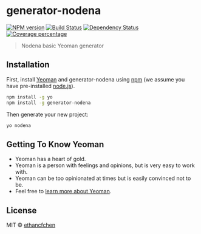 # generator-nodena 

[![NPM version][npm-image]][npm-url] 
[![Build Status][travis-image]][travis-url] 
[![Dependency Status][daviddm-image]][daviddm-url] 
[![Coverage percentage][coveralls-image]][coveralls-url]

> Nodena basic Yeoman generator

## Installation

First, install [Yeoman](http://yeoman.io) and generator-nodena
using [npm](https://www.npmjs.com/)
(we assume you have pre-installed [node.js](https://nodejs.org/)).

```bash
npm install -g yo
npm install -g generator-nodena
```

Then generate your new project:

```bash
yo nodena
```

## Getting To Know Yeoman

*   Yeoman has a heart of gold.
*   Yeoman is a person with feelings and opinions, but is very easy to work with.
*   Yeoman can be too opinionated at times but is easily convinced not to be.
*   Feel free to [learn more about Yeoman](http://yeoman.io/).

## License

MIT © [ethancfchen](https://github.com/ethancfchen)

[npm-image]: https://badge.fury.io/js/generator-nodena.svg
[npm-url]: https://npmjs.org/package/generator-nodena
[travis-image]: https://travis-ci.org/ethancfchen/generator-nodena.svg?branch=master
[travis-url]: https://travis-ci.org/ethancfchen/generator-nodena
[daviddm-image]: https://david-dm.org/ethancfchen/generator-nodena.svg?theme=shields.io
[daviddm-url]: https://david-dm.org/ethancfchen/generator-nodena
[coveralls-image]: https://coveralls.io/repos/ethancfchen/generator-nodena/badge.svg
[coveralls-url]: https://coveralls.io/r/ethancfchen/generator-nodena
